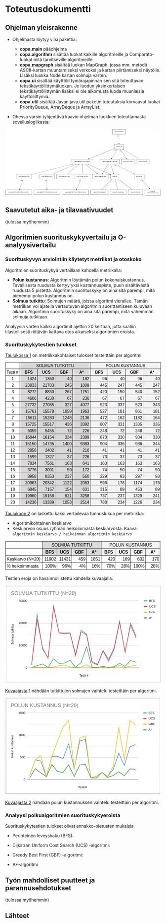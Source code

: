 # Toteutusdokumentti

## Ohjelman yleisrakenne

* Ohjelmasta löytyy viisi pakettia:
    * **copa.main** pääohjelma
    * **copa.algorithm** sisältää luokat kaikille algoritmeille ja Comparato-luokat niitä tarvitseville algoritmeille
    * **copa.mapgraph** sisältää luokan MapGraph, jossa mm. metodit ASCII-kartan muuntamiseksi verkoksi ja kartan piirtämiseksi näytölle. Lisäksi luokka Node kartan solmuja varten.
    * **copa.ui** sisältää käyttöliittymärajapinnan sen sitä toteuttavan tekstikäyttöliittymäluokan. Jo luodun yksinkertaisen tekstikäyttöliittymän lisäksi ei ole aikomusta luoda muunlaisia käyttöliittymiä.
    * **copa.util** sisältää Javan java.util paketin toteutuksia korvaavat luokat PriorityQueue, ArrayDeque ja ArrayList.

* Ohessa varsin tyhjentävä kaavio ohjelman luokkien toteuttamasta sovelluslogiikasta:

![Sovelluslogiikka](./architecture/sovelluslogiikka.png)

## Saavutetut aika- ja tilavaativuudet

(tulossa myöhemmin)

## Algoritmien suorituskykyvertailu ja O-analyysivertailu


### Suorituskyvyn arviointiin käytetyt metriikat ja otoskoko

Algoritmien suorituskykyä vertaillaan kahdella metriikalla:
* **Polun kustannus**: Algoritmin löytämän polun kokonaiskustannus. Tavallisesta ruudusta kertyy yksi kustannuspiste, puun sisältävästä ruudusta 5 pistettä. Algoritmin suorituskyky on aina sitä parempi, mitä pienempi polun kustannus on.
* **Solmua tutkittu**: Solmujen määrä, joissa algoritmi vierailee. Tämän metriikan voi ajatella vertautuvan algoritmin suorittamiseen kuluvaan aikaan. Algoritmin suorituskyky on aina sitä parempi, mitä vähemmän solmuja tutkitaan.

Analyysia varten kaikki algortimit ajettiin 20 kertaan, jotta saatiin tilastollisesti riittävän kattava otos aikaiseksi algoritmien eroista. 


### Suorituskykytestien tulokset

[Taulukossa 1](./analysis/taulukko1.png) on metriikkakohtaiset tulokset testeittäin per algoritmi. 

![Taulukko 1](./analysis/taulukko1.png)

[Taulukoon 2](./analysis/taulukko2.png) on laskettu kaksi vertailevaa tunnuslukua per metriikka:
* Algoritmikohtainen keskiarvo 
* Keskiarvon osuus ryhmän heikoimmasta keskiarvosta. Kaava: ``algoritmin keskiarvo / heikoimman algoritmin keskiarvo`` 

![Taulukko 2](./analysis/taulukko2.png) 

Testien eroja on havainnollistettu kahdella kuvaajalla. 

![Kuvaaja 1](./analysis/kuvaaja1.png)

[Kuvaajasta 1](./analysis/kuvaaja1.png) nähdään tutkittujen solmujen vaihtelu testeittäin per algoritmi.

![Kuvaaja 2](./analysis/kuvaaja2.png)

[Kuvaajasta 2](./analysis/kuvaaja1.png) nähdään polun kustannuksen vaihtelu testeittäin per algoritmi.


### Analyysi polkualgoritmien suorituskykyeroista

Suorituskykytestien tulokset olivat ennakko-oletusten mukaisia. 

* Perinteinen leveyshaku (BFS): 

* Dijkstran Uniform Cost Search (UCS) -algoritmi:

* Greedy Best First (GBF) -algoritmi:

* A*-algoritmi



## Työn mahdolliset puutteet ja parannusehdotukset

(tulossa myöhemmin)

## Lähteet
